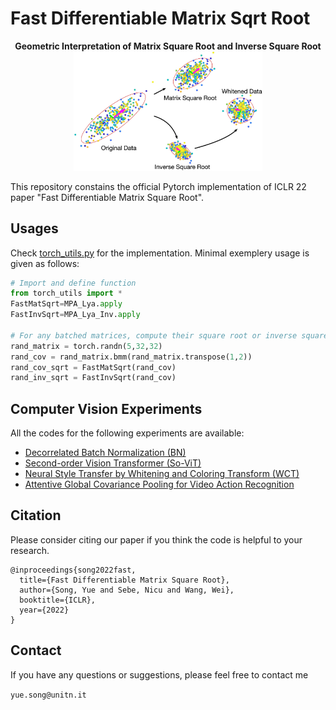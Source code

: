 # Fast Differentiable Matrix Sqrt Root

<div align=center><center><b>Geometric Interpretation of Matrix Square Root and Inverse Square Root</b></center></div>
<div align=center><img src="MatSqrt_Cover.jpg" width="60%"/></div>

This repository constains the official Pytorch implementation of ICLR 22 paper "Fast Differentiable Matrix Square Root".

## Usages

Check [torch_utils.py](https://github.com/KingJamesSong/FastDifferentiableMatSqrt/blob/main/torch_utils.py) for the implementation.
Minimal exemplery usage is given as follows:

```python
# Import and define function
from torch_utils import *
FastMatSqrt=MPA_Lya.apply
FastInvSqrt=MPA_Lya_Inv.apply

# For any batched matrices, compute their square root or inverse square root:
rand_matrix = torch.randn(5,32,32)
rand_cov = rand_matrix.bmm(rand_matrix.transpose(1,2))
rand_cov_sqrt = FastMatSqrt(rand_cov)
rand_inv_sqrt = FastInvSqrt(rand_cov)
```

## Computer Vision Experiments

All the codes for the following experiments are available: 
- [Decorrelated Batch Normalization (BN)](https://github.com/KingJamesSong/FastDifferentiableMatSqrt/tree/main/Decorrelated%20BN)
- [Second-order Vision Transformer (So-ViT)](https://github.com/KingJamesSong/FastDifferentiableMatSqrt/tree/main/So-ViT)
- [Neural Style Transfer by Whitening and Coloring Transform (WCT)]()
- [Attentive Global Covariance Pooling for Video Action Recognition]()


## Citation

Please consider citing our paper if you think the code is helpful to your research.

```
@inproceedings{song2022fast,
  title={Fast Differentiable Matrix Square Root},
  author={Song, Yue and Sebe, Nicu and Wang, Wei},
  booktitle={ICLR},
  year={2022}
}
```

## Contact

If you have any questions or suggestions, please feel free to contact me

`yue.song@unitn.it`
